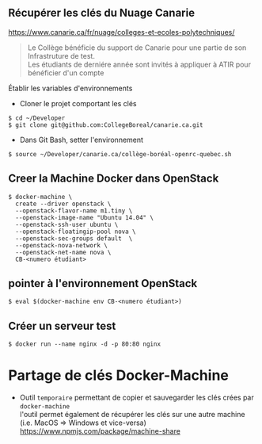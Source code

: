 ## Récupérer les clés du Nuage Canarie

  https://www.canarie.ca/fr/nuage/colleges-et-ecoles-polytechniques/
  
  > Le Collège bénéficie du support de Canarie pour une partie de son Infrastruture de test.  
  > Les étudiants de derniére année sont invités à appliquer à ATIR pour bénéficier d'un compte

Établir les variables d'environnements

* Cloner le projet comportant les clés
```
$ cd ~/Developer
$ git clone git@github.com:CollegeBoreal/canarie.ca.git
```

* Dans Git Bash, setter l'environnement
```
$ source ~/Developer/canarie.ca/collège-boréal-openrc-quebec.sh
```

## Creer la Machine Docker dans OpenStack

```
$ docker-machine \
  create --driver openstack \
  --openstack-flavor-name m1.tiny \
  --openstack-image-name "Ubuntu 14.04" \
  --openstack-ssh-user ubuntu \
  --openstack-floatingip-pool nova \
  --openstack-sec-groups default  \
  --openstack-nova-network \
  --openstack-net-name nova \
  CB-<numero étudiant>
  ```

## pointer à l'environnement OpenStack

```
$ eval $(docker-machine env CB-<numero étudiant>)
```

## Créer un serveur test

```
$ docker run --name nginx -d -p 80:80 nginx
```

# Partage de clés Docker-Machine

* Outil `temporaire` permettant de copier et sauvegarder les clés crées par `docker-machine`  
  l'outil permet également de récupérer les clés sur une autre machine (i.e. MacOS => Windows et vice-versa)   
https://www.npmjs.com/package/machine-share

